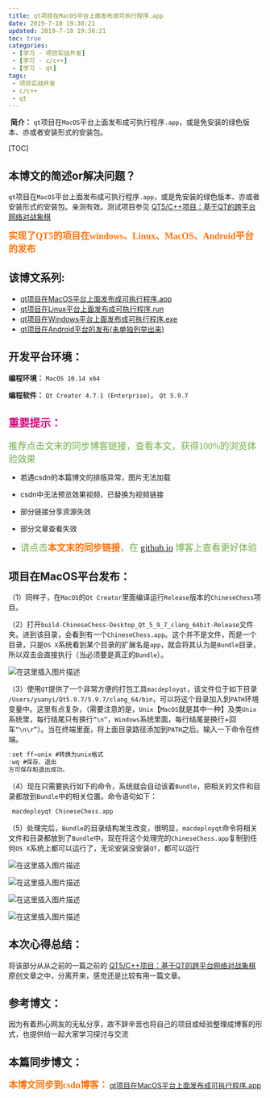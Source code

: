 ```yaml
---
title: qt项目在MacOS平台上面发布成可执行程序.app
date: 2019-7-18 19:30:21
updated: 2019-7-18 19:30:21
toc: true
categories: 
 - [学习 - 项目实战开发]
 - [学习 - c/c++]
 - [学习 - qt]
tags: 
 - 项目实战开发
 - c/c++
 - qt
---
```




​		**简介：**  `qt`项目在`MacOS`平台上面发布成可执行程序`.app`，或是免安装的绿色版本、亦或者安装形式的安装包。

<!-- more -->

[TOC]

## 本博文的简述or解决问题？

​		 `qt`项目在`MacOS`平台上面发布成可执行程序`.app`，或是免安装的绿色版本、亦或者安装形式的安装包。亲测有效。测试项目参见 [QT5/C++项目：基于QT的跨平台网络对战象棋](https://blog.csdn.net/qq_33154343/article/details/89284983) 

<font color=#FE7207    size=4 face="幼圆">**实现了QT5的项目在windows、Linux、MacOS、Android平台的发布**</font> 



## 该博文系列:

- [qt项目在MacOS平台上面发布成可执行程序.app](https://blog.csdn.net/qq_33154343/article/details/96448938) 
- [qt项目在Linux平台上面发布成可执行程序.run](https://blog.csdn.net/qq_33154343/article/details/96448621) 
- [qt项目在Windows平台上面发布成可执行程序.exe](https://blog.csdn.net/qq_33154343/article/details/96448388) 
- [qt项目在Android平台的发布(未单独列举出来)](https://blog.csdn.net/qq_33154343/article/details/89286553) 



## 开发平台环境：

**编程环境：**  `MacOS 10.14 x64` 

**编程软件：**  `Qt Creator 4.7.1 (Enterprise)`， `Qt 5.9.7`



## <font color=#D0087E  face="幼圆">重要提示：</font>

<font color=#70AD47 size=4 face="幼圆">推荐点击文末的同步博客链接，查看本文，获得100%的浏览体验效果</font>

- 若遇csdn的本篇博文的排版异常，图片无法加载

- csdn中无法预览效果视频，已替换为视频链接

- 部分链接分享资源失效

- 部分文章查看失效

- <font color=#70AD47 size=4 face="幼圆">请点击<font color=#FE7207  size=4 face="幼圆">**本文末的同步链接**</font>，在 [github.io](https://touwoyimuli.github.io/) 博客上查看更好体验</font> 

    



## 项目在MacOS平台发布：

（1）同样子，在`MacOS`的`Qt Creator`里面编译运行`Release`版本的`ChineseChess`项目。



（2）打开`build-ChineseChess-Desktop_Qt_5_9_7_clang_64bit-Release`文件夹。进到该目录，会看到有一个`ChineseChess.app`。这个并不是文件，而是一个目录，只是`OS X`系统看到某个目录的扩展名是`app`，就会将其认为是`Bundle`目录，所以双击会直接执行（当必须要是真正的`Bundle`）。

![在这里插入图片描述](https://img-blog.csdnimg.cn/20190413183714131.png?x-oss-process=image/watermark,type_ZmFuZ3poZW5naGVpdGk,shadow_10,text_aHR0cHM6Ly9ibG9nLmNzZG4ubmV0L3FxXzMzMTU0MzQz,size_16,color_FFFFFF,t_70)                                 



（3）使用`QT`提供了一个非常方便的打包工具`macdeployqt`，该文件位于如下目录
 `/Users/yuanyi/Qt5.9.7/5.9.7/clang_64/bin`，可以将这个目录加入到`PATH`环境变量中。这里有点复杂，（需要注意的是，`Unix`【`MacOS`就是其中一种】及类`Unix`系统里，每行结尾只有换行`“\n”`，`Windows`系统里面，每行结尾是换行+回车`“\n\r”`）。当在终端里面，将上面目录路径添加到`PATH`之后。输入一下命令在终端。

```c
:set ff=unix #转换为unix格式
:wq #保存、退出
方可保存和退出成功。
```



（4）现在只需要执行如下的命令，系统就会自动该着`Bundle`，把相关的文件和目录都放到`Bundle`中的相关位置。命令语句如下：

```c
 macdeployqt ChineseChess.app
```



（5）处理完后，`Bundle`的目录结构发生改变，很明显，`macdeployqt`命令将相关文件和目录都放到了`Bundle`中。现在将这个处理完的`ChineseChess.app`复制到任何`OS X`系统上都可以运行了，无论安装没安装`QT`，都可以运行

![在这里插入图片描述](https://img-blog.csdnimg.cn/20190413183751297.png?x-oss-process=image/watermark,type_ZmFuZ3poZW5naGVpdGk,shadow_10,text_aHR0cHM6Ly9ibG9nLmNzZG4ubmV0L3FxXzMzMTU0MzQz,size_16,color_FFFFFF,t_70)

![在这里插入图片描述](https://img-blog.csdnimg.cn/20190413183728437.png)

![在这里插入图片描述](https://img-blog.csdnimg.cn/20190413183735290.png)

![在这里插入图片描述](https://img-blog.csdnimg.cn/20190413183741864.png?x-oss-process=image/watermark,type_ZmFuZ3poZW5naGVpdGk,shadow_10,text_aHR0cHM6Ly9ibG9nLmNzZG4ubmV0L3FxXzMzMTU0MzQz,size_16,color_FFFFFF,t_70)



## 本次心得总结：

将该部分从从之前的一篇之前的 [QT5/C++项目：基于QT的跨平台网络对战象棋](https://blog.csdn.net/qq_33154343/article/details/89284983) 原创文章之中，分离开来，感觉还是比较有用一篇文章。



## 参考博文：

因为有着热心网友的无私分享，故不辞辛苦也将自己的项目或经验整理成博客的形式，也提供给一起大家学习探讨与交流 



## 本篇同步博文：

<font color=#FE7207  size=4 face="幼圆">**本博文同步到csdn博客：**</font> [qt项目在MacOS平台上面发布成可执行程序.app](https://blog.csdn.net/qq_33154343/article/details/96448938)


